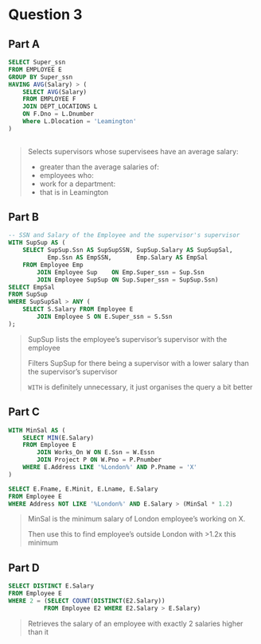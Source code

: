 # Question 3
## Part A
```sql
SELECT Super_ssn
FROM EMPLOYEE E
GROUP BY Super_ssn
HAVING AVG(Salary) > (
    SELECT AVG(Salary)
    FROM EMPLOYEE F
    JOIN DEPT_LOCATIONS L
    ON F.Dno = L.Dnumber
    Where L.Dlocation = 'Leamington'
)
   
```
> Selects supervisors whose supervisees have an average salary:
>  - greater than the average salaries of:
>  - employees who:
>  - work for a department:
>  - that is in Leamington
>                     

## Part B
```sql
-- SSN and Salary of the Employee and the supervisor's supervisor
WITH SupSup AS (
    SELECT SupSup.Ssn AS SupSupSSN, SupSup.Salary AS SupSupSal,
           Emp.Ssn AS EmpSSN,       Emp.Salary AS EmpSal
    FROM Employee Emp 
        JOIN Employee Sup    ON Emp.Super_ssn = Sup.Ssn 
        JOIN Employee SupSup ON Sup.Super_ssn = SupSup.Ssn) 
SELECT EmpSal
FROM SupSup
WHERE SupSupSal > ANY (
    SELECT S.Salary FROM Employee E 
        JOIN Employee S ON E.Super_ssn = S.Ssn
);
```
> SupSup lists the employee’s supervisor’s supervisor with the employee
> 
> Filters SupSup for there being a supervisor with a lower salary than the supervisor’s supervisor
> 
> `WITH` is definitely unnecessary, it just organises the query a bit better
> 

## Part C
```sql
WITH MinSal AS (
    SELECT MIN(E.Salary)
    FROM Employee E 
        JOIN Works_On W ON E.Ssn = W.Essn
        JOIN Project P ON W.Pno = P.Pnumber
    WHERE E.Address LIKE '%London%' AND P.Pname = 'X'
)

SELECT E.Fname, E.Minit, E.Lname, E.Salary
FROM Employee E
WHERE Address NOT LIKE '%London%' AND E.Salary > (MinSal * 1.2)
```
> MinSal is the minimum salary of London employee’s working on X. 
> 
> Then use this to find employee’s outside London with >1.2x this minimum

## Part D
```sql
SELECT DISTINCT E.Salary
FROM Employee E
WHERE 2 = (SELECT COUNT(DISTINCT(E2.Salary))
          FROM Employee E2 WHERE E2.Salary > E.Salary)
```
> Retrieves the salary of an employee with exactly 2 salaries higher than it



